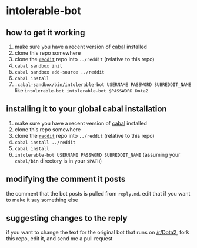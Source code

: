 # intolerable-bot

## how to get it working

1. make sure you have a recent version of [cabal](http://www.haskell.org/cabal/) installed
2. clone this repo somewhere
3. clone the [`reddit`](https://github.com/intolerable/reddit) repo into `../reddit` (relative to this repo)
4. `cabal sandbox init`
5. `cabal sandbox add-source ../reddit`
6. `cabal install`
7. `.cabal-sandbox/bin/intolerable-bot USERNAME PASSWORD SUBREDDIT_NAME` like `intolerable-bot intolerable-bot $PASSWORD Dota2`

## installing it to your global cabal installation

1. make sure you have a recent version of [cabal](http://www.haskell.org/cabal/) installed
2. clone this repo somewhere
3. clone the [`reddit`](https://github.com/intolerable/reddit) repo into `../reddit` (relative to this repo)
5. `cabal install ../reddit`
6. `cabal install`
7. `intolerable-bot USERNAME PASSWORD SUBREDDIT_NAME` (assuming your `cabal/bin` directory is in your `$PATH`)

## modifying the comment it posts

the comment that the bot posts is pulled from `reply.md`. edit that if you want to make it say something else

## suggesting changes to the reply

if you want to change the text for the original bot that runs on [/r/Dota2](http://reddit.com/r/Dota2), fork this repo, edit it, and send me a pull request